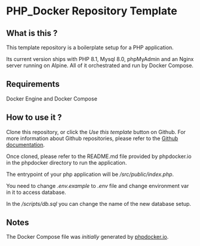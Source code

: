 # PHP_Docker Repository Template

## What is this ?
This template repository is a boilerplate setup for a PHP application.

Its current version ships with PHP 8.1, Mysql 8.0, phpMyAdmin and an Nginx server running on Alpine.
All of it orchestrated and run by Docker Compose.

## Requirements
Docker Engine and Docker Compose

## How to use it ?
Clone this repository, or click the _Use this template_ button on Github.
For more information about Github repositories, please refer to the [Github documentation](https://docs.github.com/en/repositories/creating-and-managing-repositories/creating-a-repository-from-a-template).

Once cloned, please refer to the README.md file provided by phpdocker.io in the phpdocker directory to run the application.

The entrypoint of your php application will be _/src/public/index.php_.

You need to change _.env.example_ to _.env_ file and change environment var in it to access database.

In the _/scripts/db.sql_ you can change the name of the new database setup.

## Notes
The Docker Compose file was _initially_ generated by [phpdocker.io](https://phpdocker.io/).
